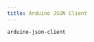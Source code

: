```yaml
---
title: Arduino JSON Client
---
```


```{.unwrap pipe="./root/data/scripts/git2md.sh"}
arduino-json-client
```
